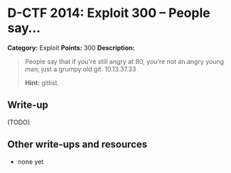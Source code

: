 # D-CTF 2014: Exploit 300 – People say…

**Category:** Exploit
**Points:** 300
**Description:**

> People say that if you're still angry at 80, you're not an angry young man, just a grumpy old git. 10.13.37.33
>
> **Hint:** gitlist.

## Write-up

(TODO)

## Other write-ups and resources

* none yet
